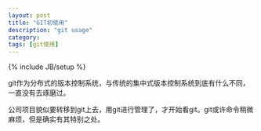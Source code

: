 ```yaml
---
layout: post
title: "GIT初使用"
description: "git usage"
category: 
tags: [git使用]
---
```

{% include JB/setup %}

git作为分布式的版本控制系统，与传统的集中式版本控制系统到底有什么不同，一直没有去琢磨过。

公司项目貌似要转移到git上去，用git进行管理了，才开始看git。git或许命令稍微麻烦，但是确实有其特别之处。